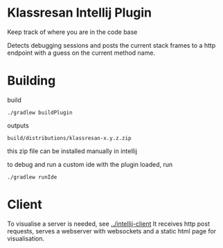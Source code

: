 # Klassresan Intellij Plugin

Keep track of where you are in the code base

Detects debugging sessions and posts the current stack frames to a http endpoint with a guess on the current method name. 

# Building

build

    ./gradlew buildPlugin

outputs

    build/distributions/klassresan-x.y.z.zip

this zip file can be installed manually in intellij

to debug and run a custom ide with the plugin loaded, run

    ./gradlew runIde



# Client

To visualise a server is needed, see [../intellij-client](../intellij-client)
It receives http post requests, serves a webserver with websockets and a static html page for visualisation.
